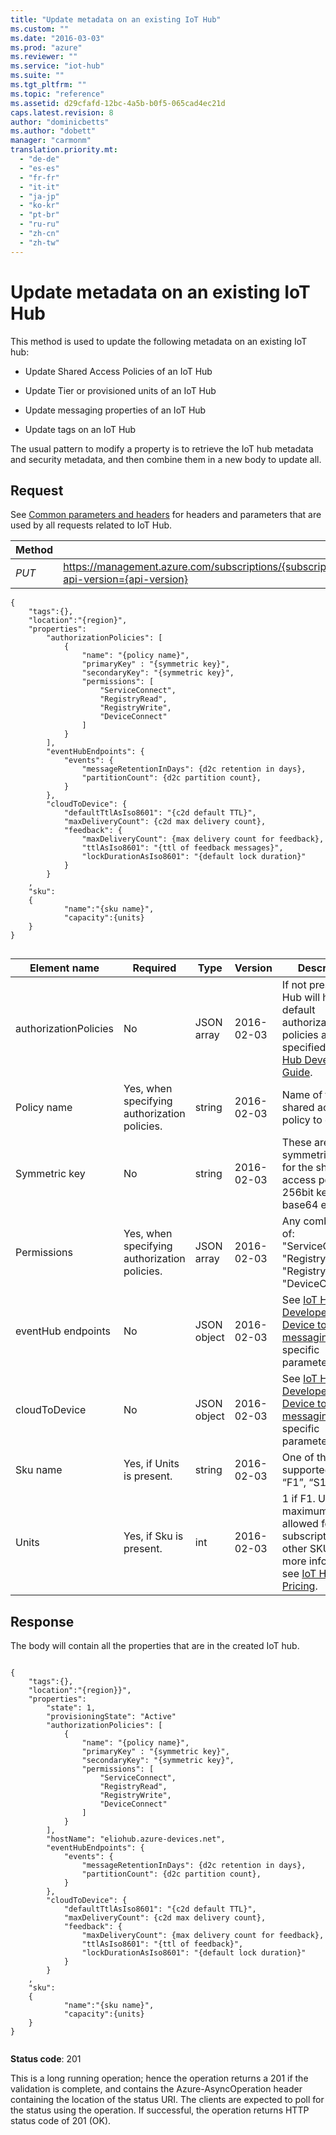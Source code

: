 ```yaml
---
title: "Update metadata on an existing IoT Hub"
ms.custom: ""
ms.date: "2016-03-03"
ms.prod: "azure"
ms.reviewer: ""
ms.service: "iot-hub"
ms.suite: ""
ms.tgt_pltfrm: ""
ms.topic: "reference"
ms.assetid: d29cfafd-12bc-4a5b-b0f5-065cad4ec21d
caps.latest.revision: 8
author: "dominicbetts"
ms.author: "dobett"
manager: "carmonm"
translation.priority.mt: 
  - "de-de"
  - "es-es"
  - "fr-fr"
  - "it-it"
  - "ja-jp"
  - "ko-kr"
  - "pt-br"
  - "ru-ru"
  - "zh-cn"
  - "zh-tw"
---
```

# Update metadata on an existing IoT Hub
This method is used to update the following metadata on an existing IoT hub:  
  
-   Update Shared Access Policies of an IoT Hub  
  
-   Update Tier or provisioned units of an IoT Hub  
  
-   Update messaging properties of an IoT Hub  
  
-   Update tags on an IoT Hub  
  
 The usual pattern to modify a property is to retrieve the IoT hub metadata and security metadata, and then combine them in a new body to update all.  
  
## Request  
 See [Common parameters and headers](../IoTHubResourceProviderREST/iot-hub-resource-provider-rest.md#bk_common) for headers and parameters that are used by all requests related to IoT Hub.  
  
|Method|Request URI|  
|------------|-----------------|  
|*PUT*|https://management.azure.com/subscriptions/{subscriptionId}/resourceGroups/{resourceGroupName}/providers/Microsoft.Devices/IotHubs/{IotHubName}?api-version={api-version}|  
  
```  
{  
	"tags":{},  
	"location":"{region}",  
	"properties":  
		"authorizationPolicies": [  
			{  
				"name": "{policy name}",  
				"primaryKey" : "{symmetric key}",  
				"secondaryKey": "{symmetric key}",  
				"permissions": [  
					"ServiceConnect",  
					"RegistryRead",  
					"RegistryWrite",  
					"DeviceConnect"  
				]  
			}  
		],  
		"eventHubEndpoints": {  
			"events": {  
				"messageRetentionInDays": {d2c retention in days},  
				"partitionCount": {d2c partition count},  
			}  
		},  
		"cloudToDevice": {  
			"defaultTtlAsIso8601": "{c2d default TTL}",  
			"maxDeliveryCount": {c2d max delivery count},  
			"feedback": {  
				"maxDeliveryCount": {max delivery count for feedback},  
				"ttlAsIso8601": "{ttl of feedback messages}",  
				"lockDurationAsIso8601": "{default lock duration}"  
			}  
		}  
	,  
	"sku":  
	{  
			"name":"{sku name}",  
			"capacity":{units}  
	}  
}  
  
```  
  
|Element name|Required|Type|Version|Description|  
|------------------|--------------|----------|-------------|-----------------|  
|authorizationPolicies|No|JSON array|2016-02-03|If not present, IoT Hub will have default authorization policies as specified in [IoT Hub Developer Guide](https://azure.microsoft.com/documentation/articles/iot-hub-devguide).|  
|Policy name|Yes, when specifying authorization policies.|string|2016-02-03|Name of the shared access policy to create.|  
|Symmetric key|No|string|2016-02-03|These are the symmetric keys for the shared access policies. 256bit key, base64 encoded.|  
|Permissions|Yes, when specifying authorization policies.|JSON array|2016-02-03|Any combination of: "ServiceConnect", "RegistryRead", "RegistryWrite", "DeviceConnect".|  
|eventHub endpoints|No|JSON object|2016-02-03|See [IoT Hub Developer Guide – Device to Cloud messaging](https://azure.microsoft.com/documentation/articles/iot-hub-devguide/#d2c), for specific parameter use.|  
|cloudToDevice|No|JSON object|2016-02-03|See [IoT Hub Developer Guide – Device to Cloud messaging](https://azure.microsoft.com/documentation/articles/iot-hub-devguide/#d2c), for specific parameter use.|  
|Sku name|Yes, if Units is present.|string|2016-02-03|One of the supported SKU: “F1”, “S1”, “S2”.|  
|Units|Yes, if Sku is present.|int|2016-02-03|1 if F1. Up to maximum amount allowed for your subscription for other SKUs. For more information, see [IoT Hub Pricing](https://azure.microsoft.com/pricing/details/iot-hub/).|  
  
## Response  
 The body will contain all the properties that are in the created IoT hub.  
  
```  
  
{  
	"tags":{},  
	"location":"{region}}",  
	"properties":  
		"state": 1,  
		"provisioningState": "Active"  
		"authorizationPolicies": [  
			{  
				"name": "{policy name}",  
				"primaryKey" : "{symmetric key}",  
				"secondaryKey": "{symmetric key}",  
				"permissions": [  
					"ServiceConnect",  
					"RegistryRead",  
					"RegistryWrite",  
					"DeviceConnect"  
				]  
			}  
		],  
		"hostName": "eliohub.azure-devices.net",  
		"eventHubEndpoints": {  
			"events": {  
				"messageRetentionInDays": {d2c retention in days},  
				"partitionCount": {d2c partition count},  
			}  
		},  
		"cloudToDevice": {  
			"defaultTtlAsIso8601": "{c2d default TTL}",  
			"maxDeliveryCount": {c2d max delivery count},  
			"feedback": {  
				"maxDeliveryCount": {max delivery count for feedback},  
				"ttlAsIso8601": "{ttl of feedback}",  
				"lockDurationAsIso8601": "{default lock duration}"  
			}  
		}  
	,  
	"sku":  
	{  
			"name":"{sku name}",  
			"capacity":{units}  
	}  
}  
  
```  
  
 **Status code**: 201  
  
 This is a long running operation; hence the operation returns a 201 if the validation is complete, and contains the Azure-AsyncOperation header containing the location of the status URI. The clients are expected to poll for the status using the operation. If successful, the operation returns HTTP status code of 201 (OK).